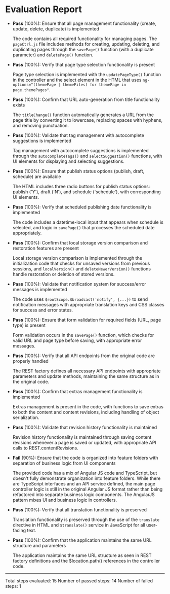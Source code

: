# Evaluation Report

- **Pass** (100%): Ensure that all page management functionality (create, update, delete, duplicate) is implemented
  
  The code contains all required functionality for managing pages. The `pageCtrl.js` file includes methods for creating, updating, deleting, and duplicating pages through the `savePage()` function (with a duplicate parameter) and `deletePage()` function.

- **Pass** (100%): Verify that page type selection functionality is present
  
  Page type selection is implemented with the `updatePageType()` function in the controller and the select element in the HTML that uses `ng-options="(themePage | themeFiles) for themePage in page.themePages"`.

- **Pass** (100%): Confirm that URL auto-generation from title functionality exists
  
  The `titleChange()` function automatically generates a URL from the page title by converting it to lowercase, replacing spaces with hyphens, and removing punctuation.

- **Pass** (100%): Validate that tag management with autocomplete suggestions is implemented
  
  Tag management with autocomplete suggestions is implemented through the `autocompleteTags()` and `selectSuggestion()` functions, with UI elements for displaying and selecting suggestions.

- **Pass** (100%): Ensure that publish status options (publish, draft, schedule) are available
  
  The HTML includes three radio buttons for publish status options: publish ('Y'), draft ('N'), and schedule ('schedule'), with corresponding UI elements.

- **Pass** (100%): Verify that scheduled publishing date functionality is implemented
  
  The code includes a datetime-local input that appears when schedule is selected, and logic in `savePage()` that processes the scheduled date appropriately.

- **Pass** (100%): Confirm that local storage version comparison and restoration features are present
  
  Local storage version comparison is implemented through the initialization code that checks for unsaved versions from previous sessions, and `localVersion()` and `deleteNewerVersion()` functions handle restoration or deletion of stored versions.

- **Pass** (100%): Validate that notification system for success/error messages is implemented
  
  The code uses `$rootScope.$broadcast('notify', {...})` to send notification messages with appropriate translation keys and CSS classes for success and error states.

- **Pass** (100%): Ensure that form validation for required fields (URL, page type) is present
  
  Form validation occurs in the `savePage()` function, which checks for valid URL and page type before saving, with appropriate error messages.

- **Pass** (100%): Verify that all API endpoints from the original code are properly handled
  
  The REST factory defines all necessary API endpoints with appropriate parameters and update methods, maintaining the same structure as in the original code.

- **Pass** (100%): Confirm that extras management functionality is implemented
  
  Extras management is present in the code, with functions to save extras to both the content and content revisions, including handling of object serialization.

- **Pass** (100%): Validate that revision history functionality is maintained
  
  Revision history functionality is maintained through saving content revisions whenever a page is saved or updated, with appropriate API calls to REST.contentRevisions.

- **Fail** (90%): Ensure that the code is organized into feature folders with separation of business logic from UI components
  
  The provided code has a mix of Angular JS code and TypeScript, but doesn't fully demonstrate organization into feature folders. While there are TypeScript interfaces and an API service defined, the main page controller logic is still in the original Angular JS format rather than being refactored into separate business logic components. The AngularJS pattern mixes UI and business logic in controllers.

- **Pass** (100%): Verify that all translation functionality is preserved
  
  Translation functionality is preserved through the use of the `translate` directive in HTML and `$translate()` service in JavaScript for all user-facing text.

- **Pass** (100%): Confirm that the application maintains the same URL structure and parameters
  
  The application maintains the same URL structure as seen in REST factory definitions and the $location.path() references in the controller code.

---

Total steps evaluated: 15
Number of passed steps: 14
Number of failed steps: 1